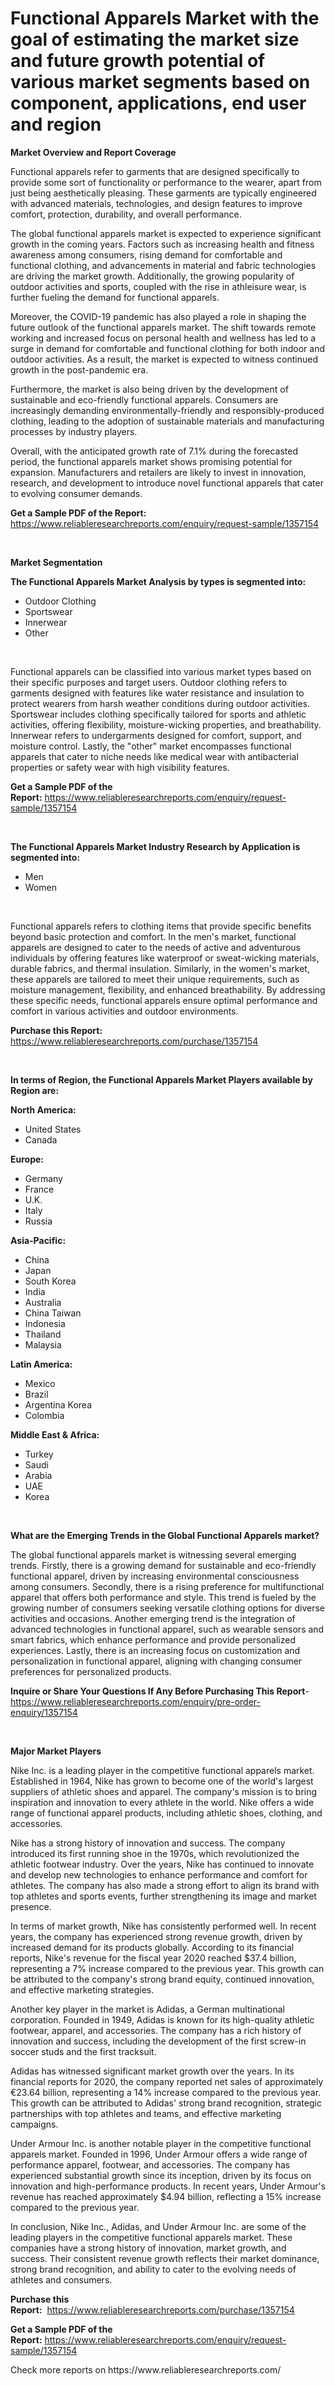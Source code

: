 <p><h1>Functional Apparels Market with the goal of estimating the market size and future growth potential of various market segments based on component, applications, end user and region</h1></p><p><strong>Market Overview and Report Coverage</strong></p>
<p><p>Functional apparels refer to garments that are designed specifically to provide some sort of functionality or performance to the wearer, apart from just being aesthetically pleasing. These garments are typically engineered with advanced materials, technologies, and design features to improve comfort, protection, durability, and overall performance.</p><p>The global functional apparels market is expected to experience significant growth in the coming years. Factors such as increasing health and fitness awareness among consumers, rising demand for comfortable and functional clothing, and advancements in material and fabric technologies are driving the market growth. Additionally, the growing popularity of outdoor activities and sports, coupled with the rise in athleisure wear, is further fueling the demand for functional apparels.</p><p>Moreover, the COVID-19 pandemic has also played a role in shaping the future outlook of the functional apparels market. The shift towards remote working and increased focus on personal health and wellness has led to a surge in demand for comfortable and functional clothing for both indoor and outdoor activities. As a result, the market is expected to witness continued growth in the post-pandemic era.</p><p>Furthermore, the market is also being driven by the development of sustainable and eco-friendly functional apparels. Consumers are increasingly demanding environmentally-friendly and responsibly-produced clothing, leading to the adoption of sustainable materials and manufacturing processes by industry players.</p><p>Overall, with the anticipated growth rate of 7.1% during the forecasted period, the functional apparels market shows promising potential for expansion. Manufacturers and retailers are likely to invest in innovation, research, and development to introduce novel functional apparels that cater to evolving consumer demands.</p></p>
<p><strong>Get a Sample PDF of the Report:</strong> <a href="https://www.reliableresearchreports.com/enquiry/request-sample/1357154">https://www.reliableresearchreports.com/enquiry/request-sample/1357154</a></p>
<p>&nbsp;</p>
<p><strong>Market Segmentation</strong></p>
<p><strong>The Functional Apparels Market Analysis by types is segmented into:</strong></p>
<p><ul><li>Outdoor Clothing</li><li>Sportswear</li><li>Innerwear</li><li>Other</li></ul></p>
<p>&nbsp;</p>
<p><p>Functional apparels can be classified into various market types based on their specific purposes and target users. Outdoor clothing refers to garments designed with features like water resistance and insulation to protect wearers from harsh weather conditions during outdoor activities. Sportswear includes clothing specifically tailored for sports and athletic activities, offering flexibility, moisture-wicking properties, and breathability. Innerwear refers to undergarments designed for comfort, support, and moisture control. Lastly, the "other" market encompasses functional apparels that cater to niche needs like medical wear with antibacterial properties or safety wear with high visibility features.</p></p>
<p><strong>Get a Sample PDF of the Report:</strong>&nbsp;<a href="https://www.reliableresearchreports.com/enquiry/request-sample/1357154">https://www.reliableresearchreports.com/enquiry/request-sample/1357154</a></p>
<p>&nbsp;</p>
<p><strong>The Functional Apparels Market Industry Research by Application is segmented into:</strong></p>
<p><ul><li>Men</li><li>Women</li></ul></p>
<p>&nbsp;</p>
<p><p>Functional apparels refers to clothing items that provide specific benefits beyond basic protection and comfort. In the men's market, functional apparels are designed to cater to the needs of active and adventurous individuals by offering features like waterproof or sweat-wicking materials, durable fabrics, and thermal insulation. Similarly, in the women's market, these apparels are tailored to meet their unique requirements, such as moisture management, flexibility, and enhanced breathability. By addressing these specific needs, functional apparels ensure optimal performance and comfort in various activities and outdoor environments.</p></p>
<p><strong>Purchase this Report:</strong>&nbsp; <a href="https://www.reliableresearchreports.com/purchase/1357154">https://www.reliableresearchreports.com/purchase/1357154</a></p>
<p>&nbsp;</p>
<p><strong>In terms of Region, the Functional Apparels Market Players available by Region are:</strong></p>
<p>
    <p> <strong> North America: </strong>
        <ul>
            <li>United States</li>
            <li>Canada</li>
        </ul>
        </p> 
    <p> <strong> Europe: </strong>
        <ul>
            <li>Germany</li>
            <li>France</li>
            <li>U.K.</li>
            <li>Italy</li>
            <li>Russia</li>
        </ul>
        </p> 
    <p> <strong> Asia-Pacific: </strong>
        <ul>
            <li>China</li>
            <li>Japan</li>
            <li>South Korea</li>
            <li>India</li>
            <li>Australia</li>
            <li>China Taiwan</li>
            <li>Indonesia</li>
            <li>Thailand</li>
            <li>Malaysia</li>
        </ul>
        </p> 
    <p> <strong> Latin America: </strong>
        <ul>
            <li>Mexico</li>
            <li>Brazil</li>
            <li>Argentina Korea</li>
            <li>Colombia</li>
        </ul>
        </p> 
    <p> <strong> Middle East & Africa: </strong>
        <ul>
            <li>Turkey</li>
            <li>Saudi</li>
            <li>Arabia</li>
            <li>UAE</li>
            <li>Korea</li>
        </ul>
    </p>
    </p>
<p>&nbsp;</p>
<p><strong>What are the Emerging Trends in the Global Functional Apparels market?</strong></p>
<p><p>The global functional apparels market is witnessing several emerging trends. Firstly, there is a growing demand for sustainable and eco-friendly functional apparel, driven by increasing environmental consciousness among consumers. Secondly, there is a rising preference for multifunctional apparel that offers both performance and style. This trend is fueled by the growing number of consumers seeking versatile clothing options for diverse activities and occasions. Another emerging trend is the integration of advanced technologies in functional apparel, such as wearable sensors and smart fabrics, which enhance performance and provide personalized experiences. Lastly, there is an increasing focus on customization and personalization in functional apparel, aligning with changing consumer preferences for personalized products.</p></p>
<p><strong>Inquire or Share Your Questions If Any Before Purchasing This Report</strong>- <a href="https://www.reliableresearchreports.com/enquiry/pre-order-enquiry/1357154">https://www.reliableresearchreports.com/enquiry/pre-order-enquiry/1357154</a></p>
<p>&nbsp;</p>
<p><strong>Major Market Players</strong></p>
<p><p>Nike Inc. is a leading player in the competitive functional apparels market. Established in 1964, Nike has grown to become one of the world's largest suppliers of athletic shoes and apparel. The company's mission is to bring inspiration and innovation to every athlete in the world. Nike offers a wide range of functional apparel products, including athletic shoes, clothing, and accessories.</p><p>Nike has a strong history of innovation and success. The company introduced its first running shoe in the 1970s, which revolutionized the athletic footwear industry. Over the years, Nike has continued to innovate and develop new technologies to enhance performance and comfort for athletes. The company has also made a strong effort to align its brand with top athletes and sports events, further strengthening its image and market presence.</p><p>In terms of market growth, Nike has consistently performed well. In recent years, the company has experienced strong revenue growth, driven by increased demand for its products globally. According to its financial reports, Nike's revenue for the fiscal year 2020 reached $37.4 billion, representing a 7% increase compared to the previous year. This growth can be attributed to the company's strong brand equity, continued innovation, and effective marketing strategies.</p><p>Another key player in the market is Adidas, a German multinational corporation. Founded in 1949, Adidas is known for its high-quality athletic footwear, apparel, and accessories. The company has a rich history of innovation and success, including the development of the first screw-in soccer studs and the first tracksuit.</p><p>Adidas has witnessed significant market growth over the years. In its financial reports for 2020, the company reported net sales of approximately €23.64 billion, representing a 14% increase compared to the previous year. This growth can be attributed to Adidas' strong brand recognition, strategic partnerships with top athletes and teams, and effective marketing campaigns.</p><p>Under Armour Inc. is another notable player in the competitive functional apparels market. Founded in 1996, Under Armour offers a wide range of performance apparel, footwear, and accessories. The company has experienced substantial growth since its inception, driven by its focus on innovation and high-performance products. In recent years, Under Armour's revenue has reached approximately $4.94 billion, reflecting a 15% increase compared to the previous year.</p><p>In conclusion, Nike Inc., Adidas, and Under Armour Inc. are some of the leading players in the competitive functional apparels market. These companies have a strong history of innovation, market growth, and success. Their consistent revenue growth reflects their market dominance, strong brand recognition, and ability to cater to the evolving needs of athletes and consumers.</p></p>
<p><strong>Purchase this Report:</strong>&nbsp;&nbsp;<a href="https://www.reliableresearchreports.com/purchase/1357154">https://www.reliableresearchreports.com/purchase/1357154</a></p>
<p></p>
<p><strong>Get a Sample PDF of the Report:</strong>&nbsp;<a href="https://www.reliableresearchreports.com/enquiry/request-sample/1357154">https://www.reliableresearchreports.com/enquiry/request-sample/1357154</a></p>
<p>Check more reports on https://www.reliableresearchreports.com/</p>